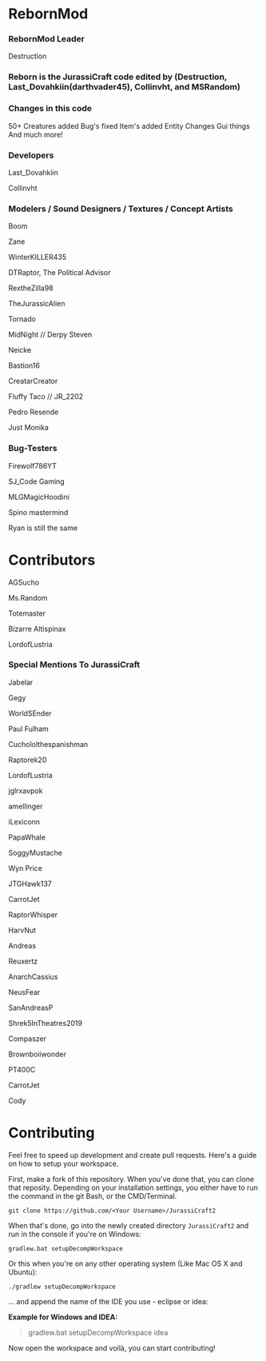 # RebornMod

### RebornMod Leader
Destruction

### Reborn is the JurassiCraft code edited by (Destruction, Last_Dovahkiin(darthvader45), Collinvht, and MSRandom)
### Changes in this code
50+ Creatures added
Bug's fixed
Item's added
Entity Changes
Gui things
And much more!

### Developers

Last_Dovahkiin

Collinvht

### Modelers / Sound Designers / Textures /  Concept Artists

Boom

Zane

WinterKILLER435

DTRaptor, The Political Advisor

RextheZilla98

TheJurassicAlien

Tornado

MidNight // Derpy Steven

Neicke

Bastion16

CreatarCreator

Fluffy Taco // JR_2202

Pedro Resende

Just Monika 

### Bug-Testers

Firewolf786YT

SJ_Code Gaming

MLGMagicHoodini

Spino mastermind

Ryan is still the same

# Contributors

AGSucho

Ms.Random

Totemaster

Bizarre Altispinax

LordofLustria

### Special Mentions To JurassiCraft

Jabelar

Gegy

WorldSEnder

Paul Fulham

Cuchololthespanishman

Raptorek20

LordofLustria

jglrxavpok 

amellinger

iLexiconn

PapaWhale

SoggyMustache 

Wyn Price

JTGHawk137

CarrotJet   

RaptorWhisper 

HarvNut    

Andreas  

Reuxertz   

AnarchCassius   
    
NeusFear   

SanAndreasP    

Shrek5InTheatres2019    

Compaszer    

Brownboiiwonder

PT400C     

CarrotJet   

Cody

# Contributing
Feel free to speed up development and create pull requests. Here's a guide on how to setup your workspace.

First, make a fork of this repository. When you've done that, you can clone that reposity. Depending on your installation settings, you either have to run the command in the git Bash, or the CMD/Terminal.
```
git clone https://github.com/<Your Username>/JurassiCraft2
```

When that's done, go into the newly created directory `JurassiCraft2` and run in the console if you're on Windows:

```
gradlew.bat setupDecompWorkspace
```
Or this when you're on any other operating system (Like Mac OS X and Ubuntu):
```
./gradlew setupDecompWorkspace
```
... and append the name of the IDE you use - eclipse or idea:

__Example for Windows and IDEA:__
>gradlew.bat setupDecompWorkspace idea

Now open the workspace and voilà, you can start contributing!
